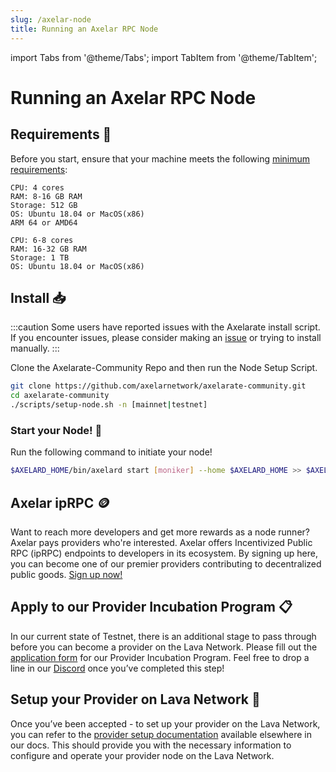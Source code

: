 ```yaml
---
slug: /axelar-node
title: Running an Axelar RPC Node
---
```


import Tabs from '@theme/Tabs';
import TabItem from '@theme/TabItem';


# Running an Axelar RPC Node

## Requirements 📄 

Before you start, ensure that your machine meets the following [minimum requirements](https://docs.avax.network/nodes/build/set-up-node-with-installer#before-you-start):

<Tabs>
<TabItem value="min_req" label="Minimum">

    CPU: 4 cores
    RAM: 8-16 GB RAM
    Storage: 512 GB
    OS: Ubuntu 18.04 or MacOS(x86)
    ARM 64 or AMD64

</TabItem>

<TabItem value="rec_req" label="Recommended">

```
CPU: 6-8 cores
RAM: 16-32 GB RAM
Storage: 1 TB
OS: Ubuntu 18.04 or MacOS(x86)
```

</TabItem>
</Tabs>

## Install 📥

:::caution
Some users have reported issues with the Axelarate install script. If you encounter issues, please consider making an [issue](https://github.com/axelarnetwork/axelarate-community/issues) or trying to install manually.
:::

Clone the Axelarate-Community Repo and then run the Node Setup Script.
```bash
git clone https://github.com/axelarnetwork/axelarate-community.git
cd axelarate-community
./scripts/setup-node.sh -n [mainnet|testnet]
```

### Start your Node! 🚀

Run the following command to initiate your node!

```bash
$AXELARD_HOME/bin/axelard start [moniker] --home $AXELARD_HOME >> $AXELARD_HOME/logs/axelard.log 2>&1 &
```

## Axelar ipRPC 🪙

Want to reach more developers and get more rewards as a node runner? Axelar pays providers who're interested. Axelar offers Incentivized Public RPC (ipRPC) endpoints to developers in its ecosystem. By signing up here, you can become one of our premier providers contributing to decentralized public goods. [Sign up now!](https://lavanet.typeform.com/to/qQ1x6WJs?utm_source=becoming-a-lava-provider-for-axelar&utm_medium=docs&utm_campaign=axelar-post-grant)


## Apply to our Provider Incubation Program 📋

In our current state of Testnet, there is an additional stage to pass through before you can become a provider on the Lava Network. Please fill out the [application form](https://lavanet.typeform.com/to/ORi3A13v?utm_source=becoming-a-lava-provider-for-axelar&utm_medium=docs&utm_campaign=axelar-post-grant) for our Provider Incubation Program. Feel free to drop a line in our [Discord](https://discord.gg/UxujNZbW) once you’ve completed this step!

## Setup your Provider on Lava Network 🌋

Once you’ve been accepted - to set up your provider on the Lava Network, you can refer to the [provider setup documentation](https://docs.lavanet.xyz/provider-setup?utm_source=running-a-axelar-rpc-node&utm_medium=docs&utm_campaign=axelar-post-grant) available elsewhere in our docs. This should provide you with the necessary information to configure and operate your provider node on the Lava Network.